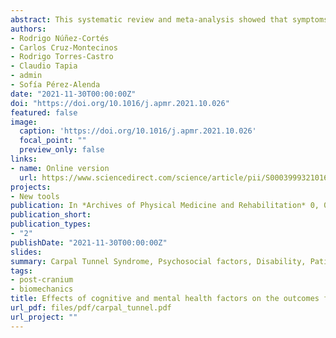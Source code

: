 ```yaml
---
abstract: This systematic review and meta-analysis showed that symptoms of depression have a moderate association with symptom severity, function and pain after carpal tunnel release [CTR]. Symptoms of anxiety, catastrophic thinking, and self-efficacy are also important indicators of poor post-surgery outcomes. Physicians, physical therapists, and occupational therapists should consider evaluating these variables in patients undergoing CTR.
authors:
- Rodrigo Núñez-Cortés
- Carlos Cruz-Montecinos
- Rodrigo Torres-Castro
- Claudio Tapia
- admin
- Sofía Pérez-Alenda
date: "2021-11-30T00:00:00Z"
doi: "https://doi.org/10.1016/j.apmr.2021.10.026"
featured: false
image:
  caption: 'https://doi.org/10.1016/j.apmr.2021.10.026'
  focal_point: ""
  preview_only: false
links:
- name: Online version
  url: https://www.sciencedirect.com/science/article/pii/S0003999321016026?dgcid=rss_sd_all#fig0002
projects:
- New tools
publication: In *Archives of Physical Medicine and Rehabilitation* 0, 0 (2021)
publication_short: 
publication_types:
- "2"
publishDate: "2021-11-30T00:00:00Z"
slides: 
summary: Carpal Tunnel Syndrome, Psychosocial factors, Disability, Patient Reported Outcome, Measures, Postoperative pain
tags:
- post-cranium
- biomechanics
title: Effects of cognitive and mental health factors on the outcomes following carpal tunnel release A systematic review and meta-analysis
url_pdf: files/pdf/carpal_tunnel.pdf
url_project: ""
---
```



